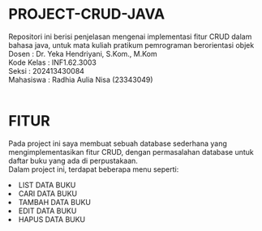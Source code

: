 # PROJECT-CRUD-JAVA

Repositori ini berisi penjelasan mengenai implementasi fitur CRUD dalam bahasa java, untuk mata kuliah pratikum pemrograman berorientasi objek
Dosen : Dr. Yeka Hendriyani, S.Kom., M.Kom <br>
Kode Kelas : INF1.62.3003<br>
Seksi : 202413430084<br>
Mahasiswa : Radhia Aulia Nisa (23343049)<br><br>


# FITUR #
Pada project ini saya membuat sebuah database sederhana yang mengimplementasikan fitur CRUD, dengan permasalahan database untuk daftar buku yang ada di perpustakaan.<br>
Dalam project ini, terdapat beberapa menu seperti:<br>
<li>LIST DATA BUKU</li>
<li>CARI DATA BUKU</li>
<li>TAMBAH DATA BUKU</li>
<li>EDIT DATA BUKU</li>
<li>HAPUS DATA BUKU</li>

